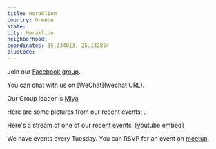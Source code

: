 ```yaml
---
title: Heraklion
country: Greece
state: 
city: Heraklion
neighborhood: 
coordinates: 35.334013, 25.132854
plusCode:
---
```

Join our [Facebook group](https://www.facebook.com/groups/free.code.camp.heraklion).

You can chat with us on [WeChat](wechat URL).

Our Group leader is [Miya](freecodecamp.org/miya)

Here are some pictures from our recent events:
![]().

Here's a stream of one of our recent events:
[youtube embed]

We have events every Tuesday. You can RSVP for an event on [meetup](meetupurl).
